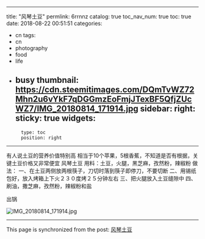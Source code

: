 
---
title: "风琴土豆"
permlink: 6rrnnz
catalog: true
toc_nav_num: true
toc: true
date: 2018-08-22 00:51:51
categories:
- cn
tags:
- cn
- photography
- food
- life
- busy
thumbnail: https://cdn.steemitimages.com/DQmTvWZ72Mhn2u6vYkF7qDGGmzEoFmjJTexBF5QfjZUcWZ7/IMG_20180814_171914.jpg
sidebar:
    right:
        sticky: true
widgets:
    -
        type: toc
        position: right
---


有人说土豆的营养价值特别高
相当于10个苹果，5根香蕉，不知道是否有根据，关键土豆价格又非常便宜
风琴土豆
用料：土豆，火腿，黑芝麻，孜然粉，辣椒粉
做法：
一、在土豆两侧放两根筷子，刀切时落到筷子即停刀，不要切断
二、用锡纸包好，放入烤箱上下火２３０度烤２５分钟左右
三、把火腿放入土豆缝隙中
四、刷油，撒芝麻，孜然粉，辣椒粉和盐

出锅

![IMG_20180814_171914.jpg](https://cdn.steemitimages.com/DQmTvWZ72Mhn2u6vYkF7qDGGmzEoFmjJTexBF5QfjZUcWZ7/IMG_20180814_171914.jpg)

- - -

This page is synchronized from the post: [风琴土豆](https://steemit.com/@andrewma/6rrnnz)
